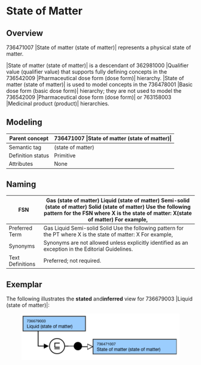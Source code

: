 # State of Matter

## Overview

736471007 |State of matter (state of matter)| represents a physical state of matter. 

|State of matter (state of matter)| is a descendant of 362981000 |Qualifier value (qualifier value) that supports fully defining concepts in the 736542009 |Pharmaceutical dose form (dose form)| hierarchy. |State of matter (state of matter)| is used to model concepts in the 736478001 |Basic dose form (basic dose form)| hierarchy; they are not used to model the 736542009 |Pharmaceutical dose form (dose form)| or 763158003 |Medicinal product (product)| hierarchies.

## Modeling

| Parent concept | 736471007 \|State of matter (state of matter)\| |
|---|---|
| Semantic tag | (state of matter) |
| Definition status | Primitive |
| Attributes | None |

## Naming

| FSN | Gas (state of matter) Liquid (state of matter) Semi-solid (state of matter) Solid (state of matter) Use the following pattern for the FSN where X is the state of matter: X(state of matter) For example, |
|---|---|
| Preferred Term | Gas Liquid Semi-solid Solid Use the following pattern for the PT where X is the state of matter: X For example, |
| Synonyms | Synonyms are not allowed unless explicitly identified as an exception in the Editorial Guidelines. |
| Text Definitions | Preferred; not required. |

## Exemplar

The following illustrates the ****stated**** and****inferred**** view for 736679003 |Liquid (state of matter)|:

<figure><img src="images/174691147.png" alt="" title=""></figure>
